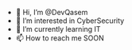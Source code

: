 - 👋 Hi, I’m @DevQasem
- 👀 I’m interested in CyberSecurity
- 🌱 I’m currently learning IT
- 📫 How to reach me SOON

<!---
DevQasem/DevQasem is a ✨ special ✨ repository because its `README.md` (this file) appears on your GitHub profile.
You can click the Preview link to take a look at your changes.
--->
